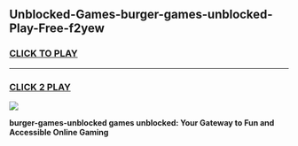 
## Unblocked-Games-burger-games-unblocked-Play-Free-f2yew
<h3>
<a href="https://premium76.site?title=burger-games-unblocked&ref=18A">CLICK TO PLAY</a></h3>
<hr>

<h3>
<a href="https://premium76.site?title=burger-games-unblocked&ref=18A">CLICK 2 PLAY</a>
  
</h3>

<a href="https://premium76.site?title=burger-games-unblocked&ref=18A"><img src="https://clearcache.store/games.png"></a>


**burger-games-unblocked games unblocked: Your Gateway to Fun and Accessible Online Gaming**
